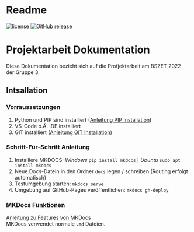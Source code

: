 # Readme
[![license](https://img.shields.io/badge/License-MIT-purple.svg)](LICENSE)
[![GitHub release](https://img.shields.io/github/v/release/gz-bad-erzland-p3/docs?include_prereleases&sort=date)](https://GitHub.com/gz-bad-erzland-p3/projektarbeit/releases/)

# Projektarbeit Dokumentation
Diese Dokumentation bezieht sich auf die Profjektarbeit am BSZET 2022 der Gruppe 3.

## Intsallation
### Vorraussetzungen
1. Python und PIP sind installiert ([Anleitung PIP Installation](https://geekflare.com/de/python-pip-installation/))
2. VS-Code o.Ä. IDE installiert
3. GIT installiert ([Anleitung GIT Installation](https://git-scm.com/book/de/v2/Erste-Schritte-Git-installieren))

### Schritt-Für-Schritt Anleitung
1. Installiere MKDOCS: *Windows* `pip install mkdocs` | *Ubuntu* `sudo apt install mkdocs`
2. Neue Docs-Datein in den Ordner `docs` legen / schreiben (Routing erfolgt automatisch)
3. Testumgebung starten: `mkdocs serve`
4. Umgebung auf GitHub-Pages veröffentlichen: `mkdocs gh-deploy`

### MKDocs Funktionen
[Anleitung zu Features von MKDocs](https://squidfunk.github.io/mkdocs-material/reference/)<br />
MKDocs verwendet normale `.md` Dateien. 
